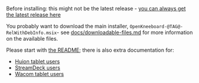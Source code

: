 Before installing: this might not be the latest release - [you can always get the latest release here](https://github.com/fredemmott/.OpenKneeboard/releases/latest)

You probably want to download the main installer, `OpenKneeboard-@TAG@-RelWithDebInfo.msix`- see [docs/downloadable-files.md](https://github.com/fredemmott/OpenKneeboard/blob/@TAG@/docs/downloadable-files.md) for more information on the available files.

Please start with [the README](https://github.com/fredemmott/OpenKneeboard/blob/@TAG@/README.md); there is also extra documentation for:

- [Huion tablet users](https://github.com/fredemmott/OpenKneeboard/blob/@TAG@/docs/huion.md)
- [StreamDeck users](https://github.com/fredemmott/OpenKneeboard/blob/@TAG@/docs/streamdeck.md)
- [Wacom tablet users](https://github.com/fredemmott/OpenKneeboard/blob/@TAG@/docs/wacom.md)
